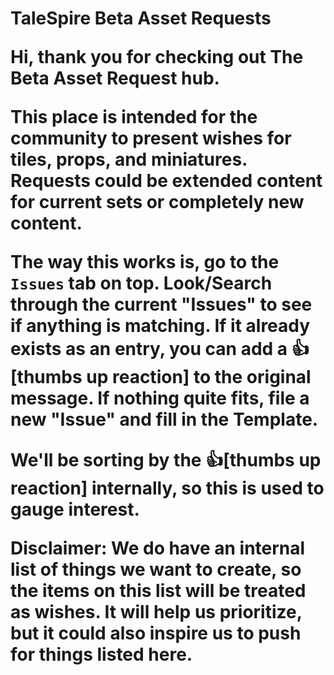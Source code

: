 <h1>TaleSpire Beta Asset Requests</h>

Hi, thank you for checking out The Beta Asset Request hub.

This place is intended for the community to present wishes for tiles, props, and miniatures. Requests could be extended content for current sets or completely new content. 

The way this works is, go to the `Issues` tab on top. Look/Search through the current "Issues" to see if anything is matching. If it already exists as an entry, you can add a :thumbsup:[thumbs up reaction] to the original message. If nothing quite fits, file a new "Issue" and fill in the Template.

We'll be sorting by the :thumbsup:[thumbs up reaction] internally, so this is used to gauge interest.

Disclaimer: 
We do have an internal list of things we want to create, so the items on this list will be treated as wishes. It will help us prioritize, but it could also inspire us to push for things listed here. 


